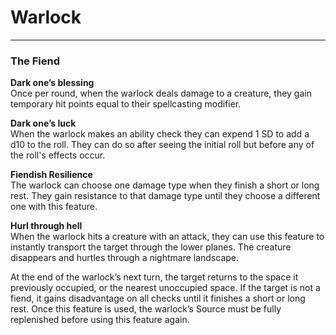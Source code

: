 # Warlock

---

### The Fiend

**Dark one’s blessing**  
Once per round, when the warlock deals damage to a creature, they gain temporary hit points equal to their spellcasting modifier.

**Dark one’s luck**  
When the warlock makes an ability check they can expend 1 SD to add a d10 to the roll. They can do so after seeing the initial roll but before any of the roll's effects occur.

**Fiendish Resilience**  
The warlock can choose one damage type when they finish a short or long rest. They gain resistance to that damage type until they choose a different one with this feature.

**Hurl through hell**  
When the warlock hits a creature with an attack, they can use this feature to instantly transport the target through the lower planes. The creature disappears and hurtles through a nightmare landscape.

At the end of the warlock’s next turn, the target returns to the space it previously occupied, or the nearest unoccupied space. If the target is not a fiend, it gains disadvantage on all checks until it finishes a short or long rest. Once this feature is used, the warlock’s Source must be fully replenished before using this feature again.
